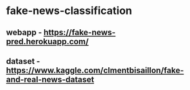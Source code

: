 # fake-news-classification


## webapp - https://fake-news-pred.herokuapp.com/

## dataset - https://www.kaggle.com/clmentbisaillon/fake-and-real-news-dataset
